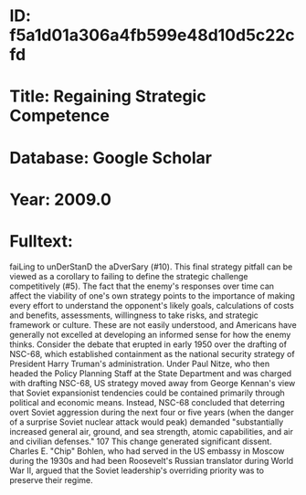 # ID: f5a1d01a306a4fb599e48d10d5c22cfd
# Title: Regaining Strategic Competence
# Database: Google Scholar
# Year: 2009.0
# Fulltext:
faiLing to unDerStanD the aDverSary (#10).
This final strategy pitfall can be viewed as a corollary to failing to define the strategic challenge competitively (#5).
The fact that the enemy's responses over time can affect the viability of one's own strategy points to the importance of making every effort to understand the opponent's likely goals, calculations of costs and benefits, assessments, willingness to take risks, and strategic framework or culture.
These are not easily understood, and Americans have generally not excelled at developing an informed sense for how the enemy thinks.
Consider the debate that erupted in early 1950 over the drafting of NSC-68, which established containment as the national security strategy of President Harry Truman's administration.
Under Paul Nitze, who then headed the Policy Planning Staff at the State Department and was charged with drafting NSC-68, US strategy moved away from George Kennan's view that Soviet expansionist tendencies could be contained primarily through political and economic means.
Instead, NSC-68 concluded that deterring overt Soviet aggression during the next four or five years (when the danger of a surprise Soviet nuclear attack would peak) demanded "substantially increased general air, ground, and sea strength, atomic capabilities, and air and civilian defenses."
107 This change generated significant dissent.
Charles E. "Chip" Bohlen, who had served in the US embassy in Moscow during the 1930s and had been Roosevelt's Russian translator during World War II, argued that the Soviet leadership's overriding priority was to preserve their regime.